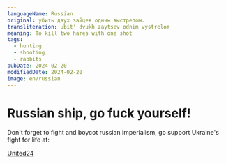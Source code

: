 ```yaml
---
languageName: Russian
original: убить двух зайцев одним выстрелом.
transliteration: ubit' dvukh zaytsev odnim vystrelom
meaning: To kill two hares with one shot
tags:
  - hunting
  - shooting
  - rabbits
pubDate: 2024-02-20
modifiedDate: 2024-02-20
image: en/russian
---
```


# Russian ship, go fuck yourself!

Don't forget to fight and boycot russian imperialism, go support Ukraine's fight for life at:

[United24](https://u24.gov.ua/)
